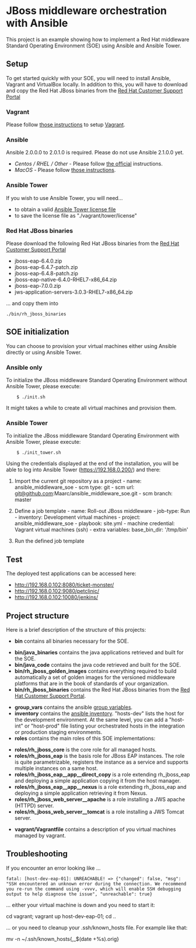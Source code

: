 # JBoss middleware orchestration with Ansible

This project is an example showing how to implement a Red Hat middleware Standard Operating Environment (SOE) using Ansible and Ansible Tower.

## Setup

To get started quickly with your SOE, you will need to install Ansible, Vagrant and VirtualBox locally. In addition to this, you will have to download and copy the Red Hat JBoss binaries from the [Red Hat Customer Support Portal](https://www.redhat.com/wapps/sso/login.html?redirect=https%3A%2F%2Faccess.redhat.com%2Fjbossnetwork%2Frestricted%2FlistSoftware.html)

### Vagrant

Please follow [those instructions](https://www.vagrantup.com/docs/installation/) to setup [Vagrant](https://www.vagrantup.com/).

### Ansible

Ansible 2.0.0.0 to 2.0.1.0 is required. Please do not use Ansible 2.1.0.0 yet.

* *Centos / RHEL / Other* - Please follow [the official](https://docs.ansible.com/ansible/intro_installation.html) instructions.
* *MacOS* - Please follow [those instructions](https://valdhaus.co/writings/ansible-mac-osx/).

### Ansible Tower

If you wish to use Ansible Tower, you will need...

* to obtain a valid [Ansible Tower license file](https://www.ansible.com/license)
* to save the license file as "./vagrant/tower/license"


### Red Hat JBoss binaries

Please download the following Red Hat JBoss binaries from the [Red Hat Customer Support Portal](https://www.redhat.com/wapps/sso/login.html?redirect=https%3A%2F%2Faccess.redhat.com%2Fjbossnetwork%2Frestricted%2FlistSoftware.html)

* jboss-eap-6.4.0.zip
* jboss-eap-6.4.7-patch.zip
* jboss-eap-6.4.8-patch.zip
* jboss-eap-native-6.4.0-RHEL7-x86_64.zip
* jboss-eap-7.0.0.zip
* jws-application-servers-3.0.3-RHEL7-x86_64.zip

... and copy them into

	./bin/rh_jboss_binaries


## SOE initialization

You can choose to provision your virtual machines either using Ansible directly or using Ansible Tower.

### Ansible only

To initialize the JBoss middleware Standard Operating Environment without Ansible Tower, please execute:

		$ ./init.sh

It might takes a while to create all virtual machines and provision them.


### Ansible Tower

To initialize the JBoss middleware Standard Operating Environment with Ansible Tower, please execute:

		$ ./init_tower.sh

Using the credentials displayed at the end of the installation, you will be able to log into Ansible Tower (https://192.168.0.200/) and there:

1. Import the current git repository as a project
	 	- name: ansible_middleware_soe
		- scm type: git
		- scm url: git@github.com:Maarc/ansible_middleware_soe.git
		- scm branch: master

2. Define a job template
		- name: Roll-out JBoss middleware
		- job-type: Run
		- inventory: Development virtual machines
		- project: ansible_middleware_soe
		- playbook: site.yml
		- machine credential: Vagrant virtual machines (ssh)
		- extra variables:  base_bin_dir: '/tmp/bin'

3. Run the defined job template


## Test

The deployed test applications can be accessed here:

* http://192.168.0.102:8080/ticket-monster/
* http://192.168.0.102:9080/petclinic/
* http://192.168.0.102:10080/jenkins/




## Project structure

Here is a brief description of the structure of this projects:

* **bin** contains all binaries necessary for the SOE.
 - **bin/java_binaries** contains the java applications retrieved and built for the SOE.
 - **bin/java_code** contains the java code retrieved and built for the SOE.
 - **bin/rh_jboss_golden_images** contains everything required to build automatically a set of golden images for the versioned middleware platforms that are in the book of standards of your organization.
 - **bin/rh_jboss_binaries** contains the Red Hat JBoss binaries from the [Red Hat Customer Support Portal](https://www.redhat.com/wapps/sso/login.html?redirect=https%3A%2F%2Faccess.redhat.com%2Fjbossnetwork%2Frestricted%2FlistSoftware.html).
* **group_vars** contains the ansible [group variables](https://docs.ansible.com/ansible/playbooks_variables.html).
* **inventory** contains the [ansible inventory](https://docs.ansible.com/ansible/intro_inventory.html). "hosts-dev" lists the host for the development environment. At the same level, you can add a "host-int" or "host-prod" file listing your orchestrated hosts in the integration or production staging environments.
* **roles** contains the main roles of this SOE implementations:
 - **roles/rh_jboss_core** is the core role for all managed hosts.
 - **roles/rh_jboss_eap** is the basis role for JBoss EAP instances. The role is quite parametrizable, registers the instance as a service and supports multiple instances on a same host.
 - **roles/rh_jboss_eap__app__direct_copy** is a role extending rh_jboss_eap and deploying a simple application copying it from the host manager.
 - **roles/rh_jboss_eap__app__nexus** is a role extending rh_jboss_eap and deploying a simple application retrieving it from Nexus.
 - **roles/rh_jboss_web_server__apache** is a role installing a JWS apache (HTTPD) server.
 - **roles/rh_jboss_web_server__tomcat** is a role installing a JWS Tomcat server.
* **vagrant/Vagrantfile** contains a description of you virtual machines managed by vagrant.



## Troubleshooting

If you encounter an error looking like ...

	fatal: [host-dev-eap-01]: UNREACHABLE! => {"changed": false, "msg": "SSH encountered an unknown error during the connection. We recommend you re-run the command using -vvvv, which will enable SSH debugging output to help diagnose the issue", "unreachable": true}

... either your virtual machine is down and you need to start it:

  cd vagrant; vagrant up host-dev-eap-01; cd ..


... or you need to cleanup your .ssh/known_hosts file. For example like that:

  mv -n ~/.ssh/known_hosts{,_$(date +%s).orig}
